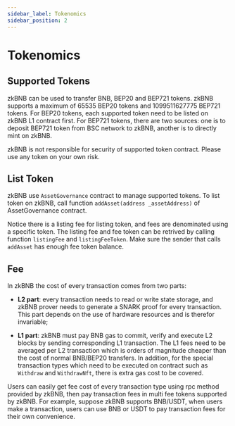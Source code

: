 ```yaml
---
sidebar_label: Tokenomics
sidebar_position: 2
---
```


# Tokenomics

## Supported Tokens
zkBNB can be used to transfer BNB, BEP20 and BEP721 tokens. zkBNB supports a maximum of 65535 BEP20 tokens and 1099511627775 BEP721 tokens. For BEP20 tokens, each supported token need to be listed on zkBNB L1 contract first. For BEP721 tokens, there are two sources: one is to deposit BEP721 token from BSC network to zkBNB, another is to directly mint on zkBNB.

zkBNB is not responsible for security of supported token contract. Please use any token on your own risk.

## List Token
zkBNB use `AssetGovernance` contract to manage supported tokens. To list token on zkBNB, call function `addAsset(address _assetAddress)` of AssetGovernance contract.

Notice there is a listing fee for listing token, and fees are denominated using a specific token. The listing fee and fee token can be retrived by calling function `listingFee` and `listingFeeToken`. Make sure the sender that calls `addAsset` has enough fee token balance.

## Fee
In zkBNB the cost of every transaction comes from two parts:

- **L2 part**: every transaction needs to read or write state storage, and zkBNB prover needs to generate a SNARK proof for every transaction. This part depends on the use of hardware resources and is therefor invariable;

- **L1 part**: zkBNB must pay BNB gas to commit, verify and execute L2 blocks by sending corresponding L1 transaction. The L1 fees need to be averaged per L2 transaction which is orders of magnitude cheaper than the cost of normal BNB/BEP20 transfers. In addition, for the special transaction types which need to be executed on contract such as `Withdraw` and `WithdrawNft`, there is extra gas cost to be covered.

Users can easily get fee cost of every transaction type using rpc method provided by zkBNB, then pay transaction fees in multi fee tokens supported by zkBNB. For example, suppose zkBNB supports BNB/USDT, when users make a transaction, users can use BNB or USDT to pay transaction fees for their own convenience.